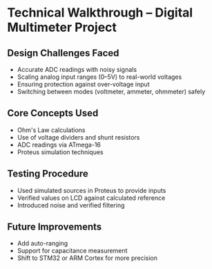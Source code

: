 #  Technical Walkthrough – Digital Multimeter Project

##  Design Challenges Faced
- Accurate ADC readings with noisy signals
- Scaling analog input ranges (0–5V) to real-world voltages
- Ensuring protection against over-voltage input
- Switching between modes (voltmeter, ammeter, ohmmeter) safely

##  Core Concepts Used
- Ohm's Law calculations
- Use of voltage dividers and shunt resistors
- ADC readings via ATmega-16
- Proteus simulation techniques

##  Testing Procedure
- Used simulated sources in Proteus to provide inputs
- Verified values on LCD against calculated reference
- Introduced noise and verified filtering

##  Future Improvements
- Add auto-ranging
- Support for capacitance measurement
- Shift to STM32 or ARM Cortex for more precision
